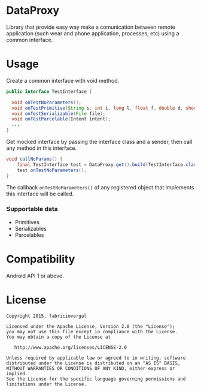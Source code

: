# DataProxy
Library that provide easy way make a comunication between remote application (such wear and phone application, processes, etc) using a common interface.

# Usage

  Create a common interface with void method.
  ```java
  public interface TestInterface {

    void onTestNoParameters();
    void onTestPrimitive(String s, int i, long l, float f, double d, short st, char c, boolean b, byte bt);
    void onTestSerializable(File file);
    void onTestParcelable(Intent intent);
    ...
  }
  ```
 
  Get mocked interface by passing the interface class and a sender, then call any method in this interface.
  ```java
  void callNoParams() {
      final TestInterface test = DataProxy.get().build(TestInterface.class, new BroadcastSender(this))
      test.onTestNoParameters();
  }
  ```

  The callback `onTestNoParameters()` of any registered object that implements this interface will be called.
  
### Supportable data
  * Primitives
  * Serializables
  * Parcelables

# Compatibility
Android API 1 or above.

# License

    Copyright 2015, fabriciovergal

    Licensed under the Apache License, Version 2.0 (the "License");
    you may not use this file except in compliance with the License.
    You may obtain a copy of the License at

       http://www.apache.org/licenses/LICENSE-2.0

    Unless required by applicable law or agreed to in writing, software
    distributed under the License is distributed on an "AS IS" BASIS,
    WITHOUT WARRANTIES OR CONDITIONS OF ANY KIND, either express or implied.
    See the License for the specific language governing permissions and
    limitations under the License.
